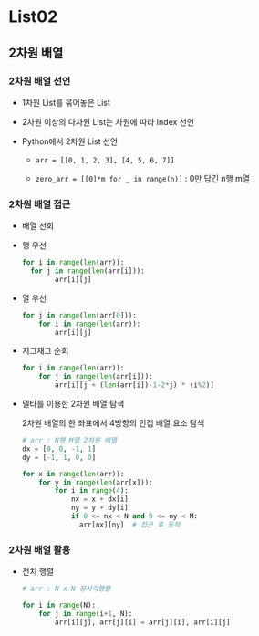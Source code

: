 # List02

## 2차원 배열

### 2차원 배열 선언

- 1차원 List를 묶어놓은 List

- 2차원 이상의 다차원 List는 차원에 따라 Index 선언

- Python에서 2차원 List 선언

  - `arr = [[0, 1, 2, 3], [4, 5, 6, 7]]`

  - `zero_arr = [[0]*m for _ in range(n)]` : 0만 담긴 n행 m열

### 2차원 배열 접근

- 배열 선회

- 행 우선

  ```python
  for i in range(len(arr)):
  	for j in range(len(arr[i])):
          arr[i][j]
  ```

- 열 우선

  ```python
  for j in range(len(arr[0])):
      for i in range(len(arr)):
          arr[i][j]
  ```

- 지그재그 순회

  ```python
  for i in range(len(arr)):
      for j in range(len(arr[i])):
          arr[i][j + (len(arr[i])-1-2*j) * (i%2)]
  ```

- 델타를 이용한 2차원 배열 탐색

  2차원 배열의 한 좌표에서 4방향의 인접 배열 요소 탐색

  ```python
  # arr : N행 M열 2차원 배열
  dx = [0, 0, -1, 1]
  dy = [-1, 1, 0, 0]
  
  for x in range(len(arr)):
      for y in range(len(arr[x])):
          for i in range(4):
              nx = x + dx[i]
              ny = y + dy[i]
              if 0 <= nx < N and 0 <= ny < M:
              	arr[nx][ny]  # 접근 후 동작
  ```

  

### 2차원 배열 활용

- 전치 행렬

  ```python
  # arr : N x N 정사각행렬
  
  for i in range(N):
      for j in range(i+1, N):
          arr[i][j], arr[j][i] = arr[j][i], arr[i][j]
  ```

  

